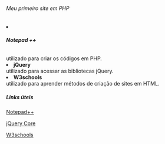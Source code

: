 # <h6> Meu primeiro site em <strog>PHP</strong> </h6>


<li><h6><strong>Notepad ++</strong></li> utilizado para criar os códigos em PHP.  
  
<li><strong>jQuery</strong></li> utilizado para acessar as bibliotecas jQuery.  
  
<li><strong>W3schools</strong></li> utilizado para aprender métodos de criação de sites em HTML.
  </h6>


<h5> Links úteis </h5>
  
[Notepad++](https://notepad-plus-plus.org/downloads/)
  
[jQuery Core](https://releases.jquery.com/)
  
[W3schools](https://www.w3schools.com) 

